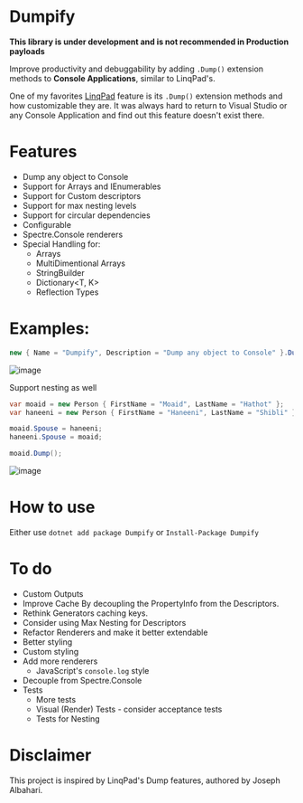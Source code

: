 # Dumpify
**This library is under development and is not recommended in Production payloads**

Improve productivity and debuggability by adding `.Dump()` extension methods to **Console Applications**, similar to LinqPad's.

One of my favorites [LinqPad](https://www.linqpad.net/) feature is its `.Dump()` extension methods and how customizable they are. It was always hard to return to Visual Studio or any Console Application and find out this feature doesn't exist there.

# Features
* Dump any object to Console
* Support for Arrays and IEnumerables
* Support for Custom descriptors
* Support for max nesting levels
* Support for circular dependencies
* Configurable
* Spectre.Console renderers
* Special Handling for:
    * Arrays
    * MultiDimentional Arrays
    * StringBuilder
    * Dictionary<T, K>
    * Reflection Types
    
# Examples:
```csharp
new { Name = "Dumpify", Description = "Dump any object to Console" }.Dump();

```
![image](https://user-images.githubusercontent.com/8770486/229388747-897790be-45ee-4db2-a21a-137c564774af.png)

Support nesting as well
```csharp
var moaid = new Person { FirstName = "Moaid", LastName = "Hathot" };
var haneeni = new Person { FirstName = "Haneeni", LastName = "Shibli" };

moaid.Spouse = haneeni;
haneeni.Spouse = moaid;

moaid.Dump();
```
![image](https://user-images.githubusercontent.com/8770486/229388818-1ef54ad1-4779-4043-bf04-8ff1f0c7d605.png)

# How to use
Either use `dotnet add package Dumpify` or `Install-Package Dumpify`

# To do
* Custom Outputs
* Improve Cache By decoupling the PropertyInfo from the Descriptors.
* Rethink Generators caching keys.
* Consider using Max Nesting for Descriptors
* Refactor Renderers and make it better extendable
* Better styling
* Custom styling
* Add more renderers
    * JavaScript's `console.log` style
* Decouple from Spectre.Console    
* Tests
    * More tests
    * Visual (Render) Tests - consider acceptance tests
    * Tests for Nesting

# Disclaimer
This project is inspired by LinqPad's Dump features, authored by Joseph Albahari.
